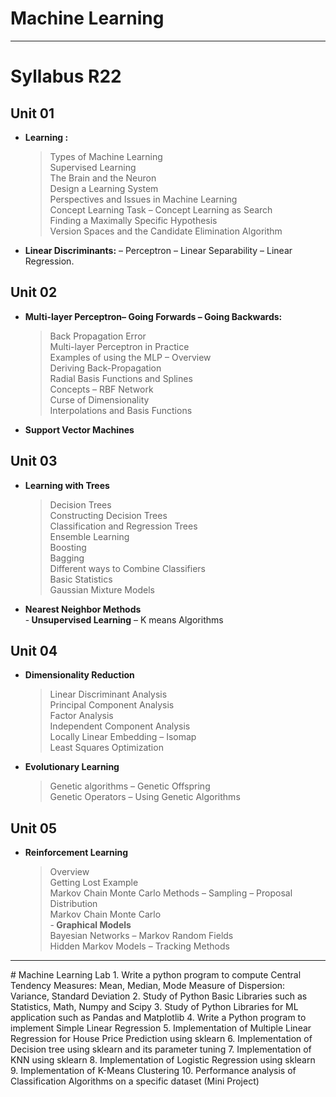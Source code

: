 # Machine Learning
<hr/>

# Syllabus R22

## Unit 01<br/>
- <b>Learning :</b><br/>
  > Types of Machine Learning<br/>
  > Supervised Learning<br/>
  > The Brain and the Neuron<br/>
  > Design a Learning System<br/>
  > Perspectives and Issues in Machine Learning<br/>
  > Concept Learning Task – Concept Learning as Search<br/>
  > Finding a Maximally Specific Hypothesis<br/>
  > Version Spaces and the Candidate Elimination Algorithm<br/>
- <b>Linear Discriminants:</b> – Perceptron – Linear Separability – Linear Regression.<br/>

## Unit 02<br/>
- <b>Multi-layer Perceptron– Going Forwards – Going Backwards:</b><br/>
  > Back Propagation Error<br/>
  > Multi-layer Perceptron in Practice<br/>
  > Examples of using the MLP – Overview<br/>
  > Deriving Back-Propagation<br/>
  > Radial Basis Functions and Splines<br/>
  > Concepts – RBF Network<br/>
  > Curse of Dimensionality<br/>
  > Interpolations and Basis Functions<br/>
- <b>Support Vector Machines</b><br/>

## Unit 03<br/>
- <b>Learning with Trees</b><br/>
  > Decision Trees<br/>
  > Constructing Decision Trees<br/>
  > Classification and Regression Trees<br/>
  > Ensemble Learning<br/>
  > Boosting<br/>
  > Bagging<br/>
  > Different ways to Combine Classifiers<br/>
  > Basic Statistics<br/>
  > Gaussian Mixture Models<br/>
- <b>Nearest Neighbor Methods</b><br/>
-<b> Unsupervised Learning</b> – K means Algorithms<br/>

## Unit 04<br/>
- <b>Dimensionality Reduction</b><br/>
  > Linear Discriminant Analysis<br/>
  > Principal Component Analysis<br/>
  > Factor Analysis<br/>
  > Independent Component Analysis<br/>
  > Locally Linear Embedding – Isomap<br/>
  > Least Squares Optimization<br/>
- <b>Evolutionary Learning</b><br/>
  > Genetic algorithms – Genetic Offspring<br/>
  > Genetic Operators – Using Genetic Algorithms<br/>
  
## Unit 05<br/>
- <b>Reinforcement Learning</b><br/>
  > Overview<br/>
  > Getting Lost Example<br/>
  > Markov Chain Monte Carlo Methods – Sampling – Proposal Distribution<br/>
  > Markov Chain Monte Carlo<br/>
-<b> Graphical Models</b><br/>
  > Bayesian Networks – Markov Random Fields<br/>
  > Hidden Markov Models – Tracking Methods<br/>

<hr/>
# Machine Learning Lab
1. Write a python program to compute Central Tendency Measures: Mean, Median, Mode Measure of Dispersion: Variance, Standard Deviation
2. Study of Python Basic Libraries such as Statistics, Math, Numpy and Scipy
3. Study of Python Libraries for ML application such as Pandas and Matplotlib
4. Write a Python program to implement Simple Linear Regression
5. Implementation of Multiple Linear Regression for House Price Prediction using sklearn
6. Implementation of Decision tree using sklearn and its parameter tuning
7. Implementation of KNN using sklearn
8. Implementation of Logistic Regression using sklearn
9. Implementation of K-Means Clustering
10. Performance analysis of Classification Algorithms on a specific dataset (Mini Project)
